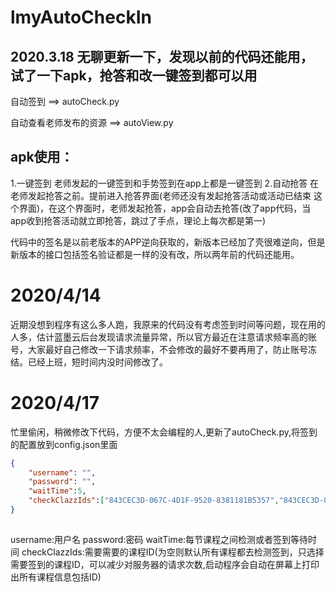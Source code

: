 # lmyAutoCheckIn

## 2020.3.18 无聊更新一下，发现以前的代码还能用，试了一下apk，抢答和改一键签到都可以用

自动签到 ==> autoCheck.py

自动查看老师发布的资源  ==>  autoView.py

## apk使用：
1.一键签到
  老师发起的一键签到和手势签到在app上都是一键签到
2.自动抢答
  在老师发起抢答之前。提前进入抢答界面(老师还没有发起抢答活动或活动已结束 这个界面)，在这个界面时，老师发起抢答，app会自动去抢答(改了app代码，当app收到抢答活动就立即抢答，跳过了手点，理论上每次都是第一)



代码中的签名是以前老版本的APP逆向获取的，新版本已经加了壳很难逆向，但是新版本的接口包括签名验证都是一样的没有改，所以两年前的代码还能用。

# 2020/4/14
近期没想到程序有这么多人跑，我原来的代码没有考虑签到时间等问题，现在用的人多，估计蓝墨云后台发现请求流量异常，所以官方最近在注意请求频率高的账号，大家最好自己修改一下请求频率，不会修改的最好不要再用了，防止账号冻结。已经上班，短时间内没时间修改了。

# 2020/4/17
  忙里偷闲，稍微修改下代码，方便不太会编程的人,更新了autoCheck.py,将签到的配置放到config.json里面

```json
{
    "username": "",
    "password": "",
    "waitTime":5,
    "checkClazzIds":["843CEC3D-067C-4D1F-9520-8381181B5357","843CEC3D-067C-4D1F-9520-8381181B5357"]
}
  
```
username:用户名
password:密码
waitTime:每节课程之间检测或者签到等待时间
checkClazzIds:需要需要的课程ID(为空则默认所有课程都去检测签到，只选择需要签到的课程ID，可以减少对服务器的请求次数,启动程序会自动在屏幕上打印出所有课程信息包括ID)
